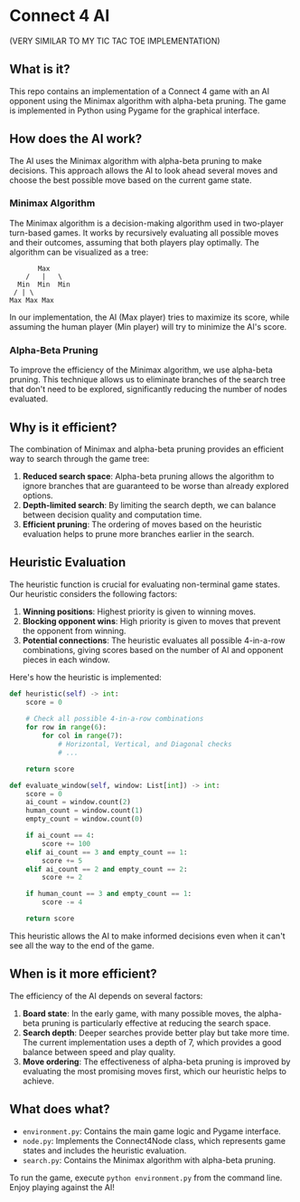 # Connect 4 AI
(VERY SIMILAR TO MY TIC TAC TOE IMPLEMENTATION)
## What is it?
This repo contains an implementation of a Connect 4 game with an AI opponent using the Minimax algorithm with alpha-beta pruning. The game is implemented in Python using Pygame for the graphical interface.

## How does the AI work?
The AI uses the Minimax algorithm with alpha-beta pruning to make decisions. This approach allows the AI to look ahead several moves and choose the best possible move based on the current game state.

### Minimax Algorithm
The Minimax algorithm is a decision-making algorithm used in two-player turn-based games. It works by recursively evaluating all possible moves and their outcomes, assuming that both players play optimally. The algorithm can be visualized as a tree:

```
       Max
    /   |   \
  Min  Min  Min
 / | \
Max Max Max
```

In our implementation, the AI (Max player) tries to maximize its score, while assuming the human player (Min player) will try to minimize the AI's score.

### Alpha-Beta Pruning
To improve the efficiency of the Minimax algorithm, we use alpha-beta pruning. This technique allows us to eliminate branches of the search tree that don't need to be explored, significantly reducing the number of nodes evaluated.

## Why is it efficient?
The combination of Minimax and alpha-beta pruning provides an efficient way to search through the game tree:

1. **Reduced search space**: Alpha-beta pruning allows the algorithm to ignore branches that are guaranteed to be worse than already explored options.
2. **Depth-limited search**: By limiting the search depth, we can balance between decision quality and computation time.
3. **Efficient pruning**: The ordering of moves based on the heuristic evaluation helps to prune more branches earlier in the search.

## Heuristic Evaluation
The heuristic function is crucial for evaluating non-terminal game states. Our heuristic considers the following factors:

1. **Winning positions**: Highest priority is given to winning moves.
2. **Blocking opponent wins**: High priority is given to moves that prevent the opponent from winning.
3. **Potential connections**: The heuristic evaluates all possible 4-in-a-row combinations, giving scores based on the number of AI and opponent pieces in each window.

Here's how the heuristic is implemented:

```python
def heuristic(self) -> int:
    score = 0
    
    # Check all possible 4-in-a-row combinations
    for row in range(6):
        for col in range(7):
            # Horizontal, Vertical, and Diagonal checks
            # ...

    return score

def evaluate_window(self, window: List[int]) -> int:
    score = 0
    ai_count = window.count(2)
    human_count = window.count(1)
    empty_count = window.count(0)

    if ai_count == 4:
        score += 100
    elif ai_count == 3 and empty_count == 1:
        score += 5
    elif ai_count == 2 and empty_count == 2:
        score += 2

    if human_count == 3 and empty_count == 1:
        score -= 4

    return score
```

This heuristic allows the AI to make informed decisions even when it can't see all the way to the end of the game.

## When is it more efficient?
The efficiency of the AI depends on several factors:

1. **Board state**: In the early game, with many possible moves, the alpha-beta pruning is particularly effective at reducing the search space.
2. **Search depth**: Deeper searches provide better play but take more time. The current implementation uses a depth of 7, which provides a good balance between speed and play quality.
3. **Move ordering**: The effectiveness of alpha-beta pruning is improved by evaluating the most promising moves first, which our heuristic helps to achieve.

## What does what?
* `environment.py`: Contains the main game logic and Pygame interface.
* `node.py`: Implements the Connect4Node class, which represents game states and includes the heuristic evaluation.
* `search.py`: Contains the Minimax algorithm with alpha-beta pruning.

To run the game, execute `python environment.py` from the command line. Enjoy playing against the AI!
